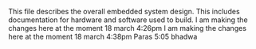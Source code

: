 This file describes the overall embedded system design. This includes documentation for hardware and software used to build.
I am making the changes here at the moment 18 march 4:26pm 
I am making the changes here at the moment 18 march 4:38pm 
Paras 5:05
bhadwa